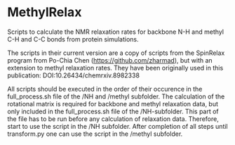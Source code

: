 # MethylRelax
Scripts to calculate the NMR relaxation rates for backbone N-H and methyl C-H and C-C bonds from protein simulations.

The scripts in their current version are a copy of scripts from the SpinRelax program from Po-Chia Chen (https://github.com/zharmad), but with an extension to methyl relaxation rates. They have been originally used in this publication:
DOI:10.26434/chemrxiv.8982338 

All scripts should be executed in the order of their occurence in the full_process.sh file of the /NH and /methyl subfolder. The calculation of the rotational matrix is required for backbone and methyl relaxation data, but only included in the full_process.sh file of the /NH-subfolder. This part of the file has to be run before any calculation of relaxation data. Therefore, start to use the script in the /NH subfolder. After completion of all steps until transform.py one can use the script in the /methyl subfolder.

